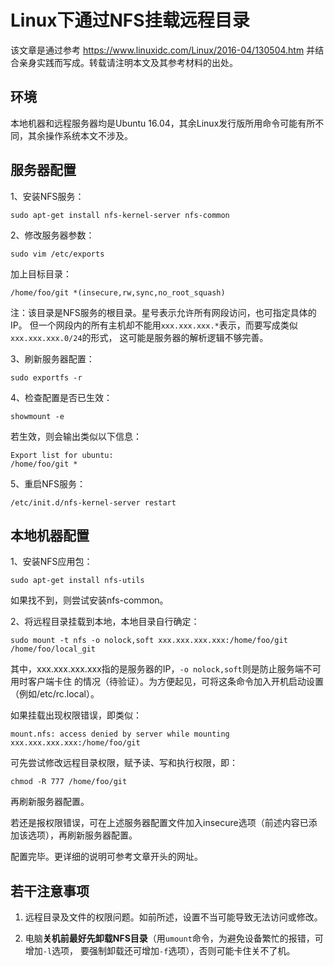 <meta http-equiv="Content-Type" content="text/html; charset=utf-8">

# Linux下通过NFS挂载远程目录

该文章是通过参考 https://www.linuxidc.com/Linux/2016-04/130504.htm 并结合亲身实践而写成。转载请注明本文及其参考材料的出处。

## 环境

本地机器和远程服务器均是Ubuntu 16.04，其余Linux发行版所用命令可能有所不同，其余操作系统本文不涉及。

## 服务器配置

1、安装NFS服务：

```
sudo apt-get install nfs-kernel-server nfs-common
```

2、修改服务器参数：

```
sudo vim /etc/exports
```

加上目标目录：

```
/home/foo/git *(insecure,rw,sync,no_root_squash)
```

注：该目录是NFS服务的根目录。星号表示允许所有网段访问，也可指定具体的IP。
但一个网段内的所有主机却不能用`xxx.xxx.xxx.*`表示，而要写成类似`xxx.xxx.xxx.0/24`的形式，
这可能是服务器的解析逻辑不够完善。

3、刷新服务器配置：

```
sudo exportfs -r
```

4、检查配置是否已生效：

```
showmount -e
```

若生效，则会输出类似以下信息：

```
Export list for ubuntu:
/home/foo/git *
```

5、重启NFS服务：

```
/etc/init.d/nfs-kernel-server restart
```


## 本地机器配置

1、安装NFS应用包：

```
sudo apt-get install nfs-utils
```

如果找不到，则尝试安装nfs-common。

2、将远程目录挂载到本地，本地目录自行确定：

```
sudo mount -t nfs -o nolock,soft xxx.xxx.xxx.xxx:/home/foo/git /home/foo/local_git
```

其中，xxx.xxx.xxx.xxx指的是服务器的IP，`-o nolock,soft`则是防止服务端不可用时客户端卡住
的情况（待验证）。为方便起见，可将这条命令加入开机启动设置（例如/etc/rc.local）。

如果挂载出现权限错误，即类似：

```
mount.nfs: access denied by server while mounting xxx.xxx.xxx.xxx:/home/foo/git
```

可先尝试修改远程目录权限，赋予读、写和执行权限，即：

```
chmod -R 777 /home/foo/git
```

再刷新服务器配置。

若还是报权限错误，可在上述服务器配置文件加入insecure选项（前述内容已添加该选项），再刷新服务器配置。


配置完毕。更详细的说明可参考文章开头的网址。


## 若干注意事项

1. 远程目录及文件的权限问题。如前所述，设置不当可能导致无法访问或修改。

2. 电脑**关机前最好先卸载NFS目录**（用`umount`命令，为避免设备繁忙的报错，可增加`-l`选项，
要强制卸载还可增加`-f`选项），否则可能卡住关不了机。

